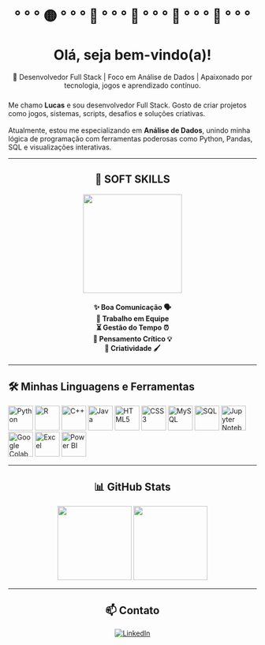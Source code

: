 <h1 align="center">° ° °  🟡 ° ° ° 🍒 ° ° ° 👻 ° ° ° 👻 ° ° ° 🍉 ° ° ° <br><br>Olá, seja bem-vindo(a)!</h1>

<p align="center">🚀 Desenvolvedor Full Stack | Foco em Análise de Dados | Apaixonado por tecnologia, jogos e aprendizado contínuo.</p>

###

<p align="left">
  Me chamo <strong>Lucas</strong> e sou desenvolvedor Full Stack. Gosto de criar projetos como jogos, sistemas, scripts, desafios e soluções criativas.<br><br>
  Atualmente, estou me especializando em <strong>Análise de Dados</strong>, unindo minha lógica de programação com ferramentas poderosas como Python, Pandas, SQL e visualizações interativas.
</p>

---

<h2 align="center">🧠 SOFT SKILLS</h2>

<div align="center">
  <img height="200" src="https://giffiles.alphacoders.com/370/3703.gif" />
</div>

<h4 align="center">
✨ Boa Comunicação 🗣️<br>
🤝 Trabalho em Equipe<br>
⏳ Gestão do Tempo ⏰<br>
🧠 Pensamento Crítico 💡<br>
🎨 Criatividade 🖌️
</h4>

---

<h2 align="left">🛠️ Minhas Linguagens e Ferramentas</h2>

<div align="left">
  <!-- Linguagens -->
  <img src="https://cdn.jsdelivr.net/gh/devicons/devicon/icons/python/python-original.svg" height="50" alt="Python" />
  <img src="https://cdn.jsdelivr.net/gh/devicons/devicon/icons/r/r-original.svg" height="50" alt="R" />
  <img src="https://cdn.jsdelivr.net/gh/devicons/devicon/icons/cplusplus/cplusplus-original.svg" height="50" alt="C++" />
  <img src="https://cdn.jsdelivr.net/gh/devicons/devicon/icons/java/java-original.svg" height="50" alt="Java" />
  <img src="https://cdn.jsdelivr.net/gh/devicons/devicon/icons/html5/html5-original.svg" height="50" alt="HTML5" />
  <img src="https://cdn.jsdelivr.net/gh/devicons/devicon/icons/css3/css3-original.svg" height="50" alt="CSS3" />

  <!-- Banco de Dados -->
  <img src="https://cdn.jsdelivr.net/gh/devicons/devicon/icons/mysql/mysql-original.svg" height="50" alt="MySQL" />
  <img src="https://img.icons8.com/color/48/000000/sql.png" height="50" alt="SQL" />

  <!-- Ferramentas de Dados -->
  <img src="https://upload.wikimedia.org/wikipedia/commons/3/38/Jupyter_logo.svg" height="50" alt="Jupyter Notebook" />
  <img src="https://upload.wikimedia.org/wikipedia/commons/d/d0/Google_Colaboratory_SVG_Logo.svg" height="50" alt="Google Colab" />
  <img src="https://img.icons8.com/color/48/000000/microsoft-excel-2019--v1.png" height="50" alt="Excel" />
  <img src="https://img.icons8.com/color/48/000000/power-bi.png" height="50" alt="Power BI" />
</div>


---

<h2 align="center">📊 GitHub Stats</h2>

<div align="center">
  <img src="https://github-readme-stats.vercel.app/api?username=LuukaDev&show_icons=true&theme=dracula&include_all_commits=true&count_private=true&hide_border=false" height="150" />
  <img src="https://github-readme-stats.vercel.app/api/top-langs?username=LuukaDev&layout=compact&langs_count=6&theme=dracula&hide_border=false" height="150" />
</div>

---

<h2 align="center">📫 Contato</h2>

<p align="center">
  <a href="https://www.linkedin.com/in/lucasnogsilva/" target="_blank">
    <img src="https://img.shields.io/badge/LinkedIn-blue?style=for-the-badge&logo=linkedin" alt="LinkedIn" />
  </a>
</p>


